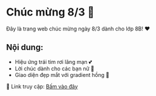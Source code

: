 # Chúc mừng 8/3 🎉

Đây là trang web chúc mừng ngày 8/3 dành cho lớp 8B! ❤️

## Nội dung:
- Hiệu ứng trái tim rơi lãng mạn 💕
- Lời chúc dành cho các bạn nữ 🎀
- Giao diện đẹp mắt với gradient hồng 🎨

📌 Link truy cập: [Bấm vào đây](https://linhnguyen280311.github.io/linh99/)
